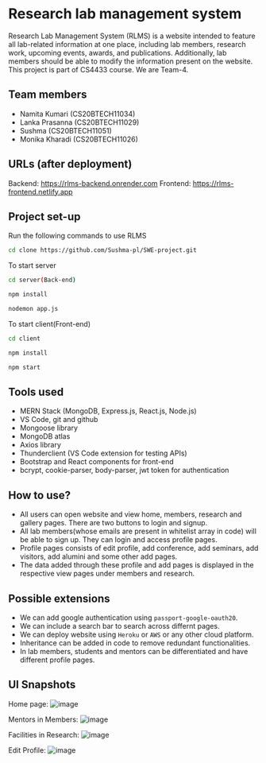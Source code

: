 # Research lab management system 
Research Lab Management System (RLMS) is a website intended to feature all lab-related information at one place, including lab members, research work, upcoming events, awards, and publications. Additionally, lab members should be able to modify the information present on the website.
This project is part of CS4433 course. We are Team-4. 
## Team members
* Namita Kumari (CS20BTECH11034)
* Lanka Prasanna (CS20BTECH11029)
* Sushma (CS20BTECH11051)
* Monika Kharadi (CS20BTECH11026)

## URLs (after deployment)
Backend: https://rlms-backend.onrender.com
Frontend: https://rlms-frontend.netlify.app

## Project set-up
Run the following commands to use RLMS <br/>
```bash
cd clone https://github.com/Sushma-pl/SWE-project.git
```
To start server
```bash
cd server(Back-end)
```
```bash
npm install
```
```bash
nodemon app.js
```
To start client(Front-end)
```bash
cd client
```
```bash
npm install
```
```bash
npm start
```
## Tools used
* MERN Stack (MongoDB, Express.js, React.js, Node.js)
* VS Code, git and github
* Mongoose library
* MongoDB atlas 
* Axios library
* Thunderclient (VS Code extension for testing APIs)
* Bootstrap and React components for front-end
* bcrypt, cookie-parser, body-parser, jwt token for authentication
## How to use?
* All users can open website and view home, members, research and gallery pages. There are two buttons to login and signup.
* All lab members(whose emails are present in whitelist array in code) will be able to sign up. They can login and access profile pages.
* Profile pages consists of edit profile, add conference, add seminars, add visitors, add alumini and some other add pages.
* The data added through these profile and add pages is displayed in the respective view pages under members and research.
## Possible extensions 
* We can add google authentication using `passport-google-oauth20`.
* We can include a search bar to search across differnt pages.
* We can deploy website using `Heroku` or `AWS` or any other cloud platform.
* Inheritance can be added in code to remove redundant functionalities.
* In lab members, students and mentors can be differentiated and have different profile pages.
## UI Snapshots
Home page:
![image](https://user-images.githubusercontent.com/80624481/236484996-419492c6-8a28-4c0a-a02d-ead766e4dde6.png)

Mentors in Members:
![image](https://user-images.githubusercontent.com/80624481/236485400-4ed076bc-2c70-4cce-9cfc-01d34328aa87.png)

Facilities in Research:
![image](https://user-images.githubusercontent.com/80624481/236485849-f2f58fea-ccce-458d-8a1c-a419510cd454.png)

Edit Profile:
![image](https://user-images.githubusercontent.com/80624481/236486546-34535ec5-40cf-4fac-a5a0-941e11cfb76c.png)

